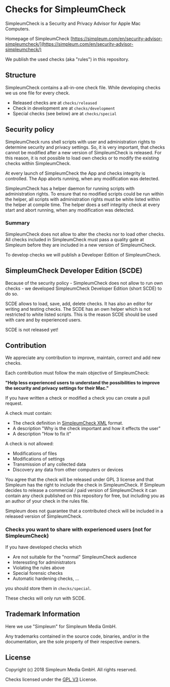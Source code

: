 # Checks for SimpleumCheck
SimpleumCheck is a Security and Privacy Advisor for Apple Mac Computers.

Homepage of SimpleumCheck [https://simpleum.com/en/security-advisor-simpleumcheck/](https://simpleum.com/en/security-advisor-simpleumcheck/)

We publish the used checks (aka "rules") in this repository.


## Structure
SimpleumCheck contains a all-in-one check file. While developing checks we us one file for every check.

* Released checks are at `checks/released`
* Check in development are at `checks/development`
* Special checks (see below) are at `checks/special`


## Security policy
SimpleumCheck runs shell scripts with user and administration rights to determine security and privacy settings.
So, it is very important, that checks cannot be modified after a new version of SimpleumCheck is released. For this reason, it is not possible to load own checks or to modify the existing checks within SimpleumCheck. 

At every launch of SimpleumCheck the App and checks integrity is controlled. The App aborts running, when any modification was detected.

SimpleumCheck has a helper daemon for running scripts with administration rights. To ensure that no modified scripts could be run within the helper, all scripts with administration rights must be white listed within the helper at compile time. The helper does a self integrity check at every start and abort running, when any modification was detected.


### Summary
SimpleumCheck does not allow to alter the checks nor to load other checks. All checks included in SimpleumCheck must pass a quality gate at Simpleum before they are included in a new version of SimpleumCheck.

To develop checks we will publish a Developer Edition of SimpleumCheck. 


## SimpleumCheck Developer Edition (SCDE)
Because of the security policy - SimpleumCheck does not allow to run own checks - we developed SimpleumCheck Developer Edition (short SCDE) to do so.

SCDE allows to load, save, add, delete checks. It has also an editor for writing and testing checks. The SCDE has an own helper which is not restricted to white listed scripts. This is the reason SCDE should be used with care and by experienced users.

SCDE is not released yet!


## Contribution
We appreciate any contribution to improve, maintain, correct and add new checks.

Each contribution must follow the main objective of SimpleumCheck:

**"Help less experienced users to understand the possibilities to improve the security and privacy settings for their Mac."**

If you have written a check or modified a check you can create a pull request.

A check must contain:

* The check definition in [SimpleumCheck XML](docs/CheckFileFormat.md) format.
* A description "Why is the check important and how it effects the user"
* A description "How to fix it"

A check is not allowed:

* Modifications of files
* Modifications of settings
* Transmission of any collected data
* Discovery any data from other computers or devices

You agree that the check will be released under GPL 3 license and that Simpleum has the right to include the check in SimpleumCheck. If Simpleum decides to release a commercial / paid version of SimpleumCheck it can contain any check published on this repository for free, but including you as an author of your check in the rules file.

Simpleum does not guarantee that a contributed check will be included in a released version of SimpleumCheck.

### Checks you want to share with experienced users (not for SimpleumCheck)

If you have developed checks which

* Are not suitable for the "normal" SimpleumCheck audience
* Interessting for administrators
* Violating the rules above
* Special forensic checks
* Automatic hardening checks, ...

you should store them in `checks/special`.

These checks will only run with SCDE.

## Trademark Information
Here we use "Simpleum" for Simpleum Media GmbH.

Any trademarks contained in the source code, binaries, and/or in the documentation, are the sole property of their respective owners.

## License

Copyright (c) 2018 Simpleum Media GmbH. All rights reserved.

Checks licensed under the [GPL V3](LICENSE) License.
